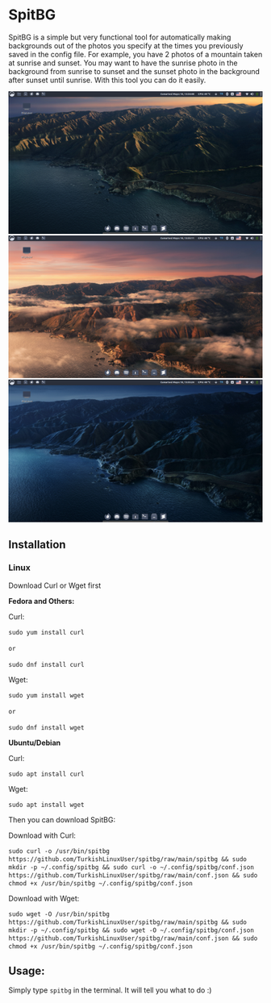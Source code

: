 # SpitBG
SpitBG is a simple but very functional tool for automatically making backgrounds out of the photos you specify at the times you previously saved in the config file. For example, you have 2 photos of a mountain taken at sunrise and sunset. You may want to have the sunrise photo in the background from sunrise to sunset and the sunset photo in the background after sunset until sunrise. With this tool you can do it easily.

![My background photo at sunrise](/src/1.png)
![My background photo at noon](/src/2.png)
![My background photo in the evening](/src/3.png)

## Installation
### Linux

Download Curl or Wget first

**Fedora and Others:**

Curl:
```
sudo yum install curl

or

sudo dnf install curl
```

Wget:
```
sudo yum install wget

or

sudo dnf install wget
```

**Ubuntu/Debian**

Curl:
```
sudo apt install curl
```

Wget:
```
sudo apt install wget
```

Then you can download SpitBG:

Download with Curl:
```
sudo curl -o /usr/bin/spitbg https://github.com/TurkishLinuxUser/spitbg/raw/main/spitbg && sudo mkdir -p ~/.config/spitbg && sudo curl -o ~/.config/spitbg/conf.json https://github.com/TurkishLinuxUser/spitbg/raw/main/conf.json && sudo chmod +x /usr/bin/spitbg ~/.config/spitbg/conf.json
```

Download with Wget:
```
sudo wget -O /usr/bin/spitbg https://github.com/TurkishLinuxUser/spitbg/raw/main/spitbg && sudo mkdir -p ~/.config/spitbg && sudo wget -O ~/.config/spitbg/conf.json https://github.com/TurkishLinuxUser/spitbg/raw/main/conf.json && sudo chmod +x /usr/bin/spitbg ~/.config/spitbg/conf.json
```

## Usage:

Simply type `spitbg` in the terminal. It will tell you what to do :)
